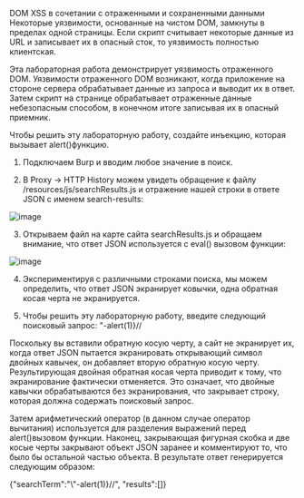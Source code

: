 DOM XSS в сочетании с отраженными и сохраненными данными
Некоторые уязвимости, основанные на чистом DOM, замкнуты в пределах одной страницы. Если скрипт считывает некоторые данные из URL и записывает их в опасный сток, то уязвимость полностью клиентская.

Эта лабораторная работа демонстрирует уязвимость отраженного DOM. Уязвимости отраженного DOM возникают, когда приложение на стороне сервера обрабатывает данные из запроса и выводит их в ответ. Затем скрипт на странице обрабатывает отраженные данные небезопасным способом, в конечном итоге записывая их в опасный приемник.

Чтобы решить эту лабораторную работу, создайте инъекцию, которая вызывает alert()функцию.

1. Подключаем Burp и вводим любое значение в поиск.

2. В Proxy -> HTTP History можем увидеть обращение к файлу /resources/js/searchResults.js и отражение нашей строки в ответе JSON с именем search-results:

![image](https://github.com/user-attachments/assets/4bf94972-1f57-4934-ad7a-e2616ce6ff4c)

3. Открываем файл на карте сайта searchResults.js и обращаем внимание, что ответ JSON используется с eval() вызовом функции:

![image](https://github.com/user-attachments/assets/2b33a19f-82c4-48ce-917f-32be39e5270c)

4. Экспериментируя с различными строками поиска, мы можем определить, что ответ JSON экранирует ковычки, одна обратная косая черта не экранируется.

5. Чтобы решить эту лабораторную работу, введите следующий поисковый запрос: \"-alert(1)}//

Поскольку вы вставили обратную косую черту, а сайт не экранирует их, когда ответ JSON пытается экранировать открывающий символ двойных кавычек, он добавляет вторую обратную косую черту. Результирующая двойная обратная косая черта приводит к тому, что экранирование фактически отменяется. Это означает, что двойные кавычки обрабатываются без экранирования, что закрывает строку, которая должна содержать поисковый запрос.

Затем арифметический оператор (в данном случае оператор вычитания) используется для разделения выражений перед alert()вызовом функции. Наконец, закрывающая фигурная скобка и две косые черты закрывают объект JSON заранее и комментируют то, что было бы остальной частью объекта. В результате ответ генерируется следующим образом:

{"searchTerm":"\\"-alert(1)}//", "results":[]}
